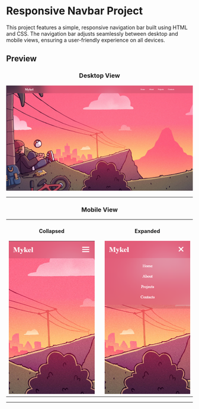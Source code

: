 # Responsive Navbar Project

This project features a simple, responsive navigation bar built using HTML and CSS. The navigation bar adjusts seamlessly between desktop and mobile views, ensuring a user-friendly experience on all devices.

## Preview

<div align="center">

<h3>Desktop View</h3>
<img src="https://github.com/MykelAllan/Navbar-Responsive/blob/main/assets/prev/prev1.png" alt="Desktop View" width="600">

---

<h3>Mobile View</h3>
<table>
  <tr>
    <td align="center" style="padding-right: 20px;">
      <h4>Collapsed</h4>
      <img src="https://github.com/MykelAllan/Navbar-Responsive/blob/main/assets/prev/prev2.png" alt="Mobile View Collapsed" width="300">
    </td>
    <td align="center">
      <h4>Expanded</h4>
      <img src="https://github.com/MykelAllan/Navbar-Responsive/blob/main/assets/prev/prev3.png" alt="Mobile View Expanded" width="300">
    </td>
  </tr>
</table>

</div>

---